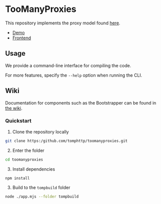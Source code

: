# TooManyProxies

This repository implements the proxy model found [here](https://github.com/tomphttp/specifications/blob/master/ProxyModel.md).

- [Demo](https://tomp.sys32.dev/)
- [Frontend](https://github.com/tomphttp/toomanyproxies-frontend)

## Usage

We provide a command-line interface for compiling the code.

For more features, specify the `--help` option when running the CLI.

## Wiki

Documentation for components such as the Bootstrapper can be found in [the wiki](https://github.com/tomphttp/toomanyproxies/wiki).

### Quickstart

1. Clone the repository locally
```sh
git clone https:/github.com/tomphttp/toomanyproxies.git
```

2. Enter the folder
```sh
cd toomanyproxies
```

3. Install dependencies
```sh
npm install
```

3. Build to the `tompbuild` folder
```sh
node ./app.mjs --folder tompbuild
```